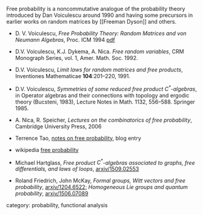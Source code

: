 Free probability is a noncommutative analogue of the probability theory introduced by Dan Voiculescu around 1990 and having some precursors in earlier works on random matrices by [[Freeman Dyson]] and others. 

* D. V. Voiculescu, _Free Probability Theory: Random Matrices and
von Neumann Algebras_, Proc. ICM 1994 [pdf]()
* D.V. Voiculescu, K.J. Dykema, A. Nica. _Free random variables_,
CRM Monograph Series, vol. 1, Amer. Math. Soc. 1992.
* D.V. Voiculescu, _Limit laws for random matrices and free products_,
Inventiones Mathematicae __104__:201–220, 1991.
* D.V. Voiculescu, _Symmetries of some reduced free product $C^\ast$-algebras_, in Operator algebras and their connections with topology and ergodic theory (Bucsteni, 1983), Lecture Notes in Math. 1132, 556–588. Springer 1985.

* A. Nica, R. Speicher, _Lectures on the combinatorics of free probability_, Cambridge University Press, 2006
* Terrence Tao, [notes on free probability](http://terrytao.wordpress.com/2010/02/10/245a-notes-5-free-probability), blog entry

* wikipedia [free probability](https://en.wikipedia.org/wiki/Free_probability)

* Michael Hartglass, _Free product $C^\ast$-algebras associated to graphs, free differentials, and laws of loops_, [arxiv/1509.02553](http://arxiv.org/abs/1509.02553)
* Roland Friedrich, John McKay, _Formal groups, Witt vectors and free probability_, [arxiv/1204.6522](http://arxiv.org/abs/1204.6522); _Homogeneous Lie groups and quantum probability_, [arxiv/1506.07089](http://arxiv.org/abs/1506.07089)

category: probability, functional analysis